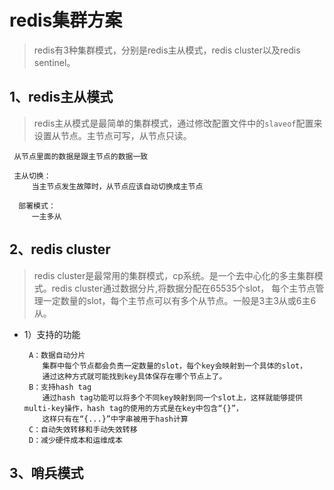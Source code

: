 # redis集群方案
> redis有3种集群模式，分别是redis主从模式，redis cluster以及redis sentinel。

## 1、redis主从模式
> redis主从模式是最简单的集群模式，通过修改配置文件中的`slaveof`配置来设置从节点。主节点可写，从节点只读。

     从节点里面的数据是跟主节点的数据一致
     
     主从切换：
         当主节点发生故障时，从节点应该自动切换成主节点
      
      部署模式：
         一主多从      

## 2、redis cluster
> redis cluster是最常用的集群模式，cp系统。是一个去中心化的多主集群模式。redis cluster通过数据分片,将数据分配在65535个slot，
每个主节点管理一定数量的slot，每个主节点可以有多个从节点。一般是3主3从或6主6从。

- 1）支持的功能

        
       A：数据自动分片
          集群中每个节点都会负责一定数量的slot，每个key会映射到一个具体的slot，
          通过这种方式就可能找到key具体保存在哪个节点上了。
       B：支持hash tag 
          通过hash tag功能可以将多个不同key映射到同一个slot上，这样就能够提供multi-key操作，hash tag的使用的方式是在key中包含“{}”，
          这样只有在“{...}”中字串被用于hash计算
       C：自动失效转移和手动失效转移
       D：减少硬件成本和运维成本
             
     

## 3、哨兵模式
   


